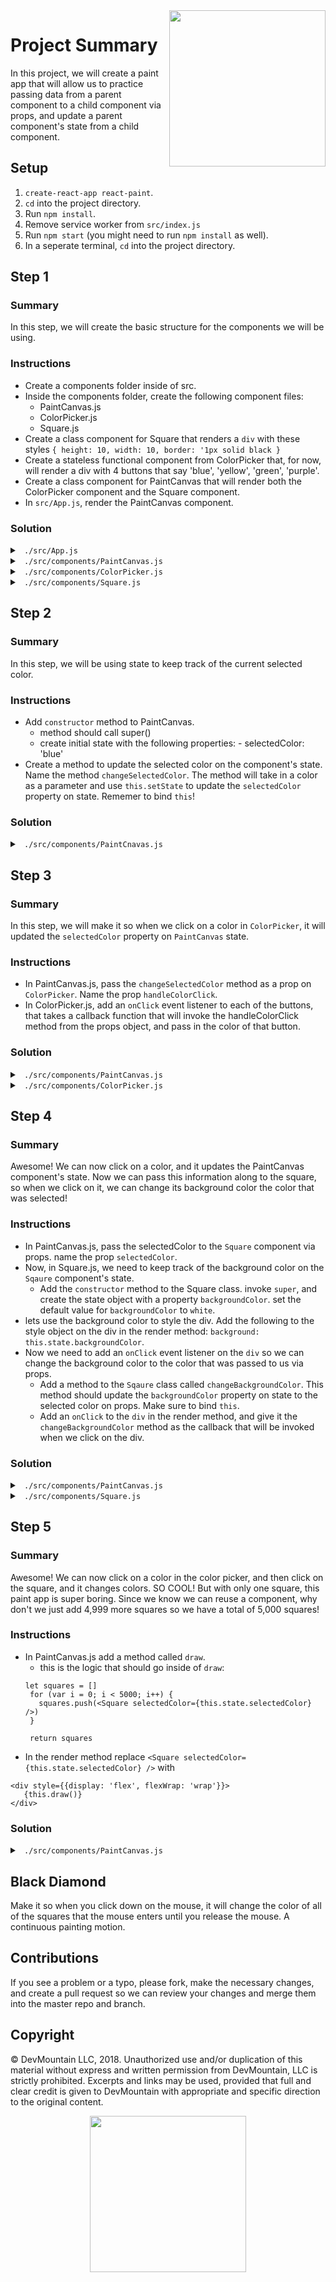 <img src="https://devmounta.in/img/logowhiteblue.png" width="250" align="right">

# Project Summary

In this project, we will create a paint app that will allow us to practice passing data from a parent component to a child component via props, and update a parent component's state from a child component.

## Setup

1.  `create-react-app react-paint`.
2.  `cd` into the project directory.
3.  Run `npm install`.
4.  Remove service worker from `src/index.js`
5.  Run `npm start` (you might need to run `npm install` as well).
6.  In a seperate terminal, `cd` into the project directory.

## Step 1

### Summary

In this step, we will create the basic structure for the components we will be using.

### Instructions

* Create a components folder inside of src.
* Inside the components folder, create the following component files:
    * PaintCanvas.js
    * ColorPicker.js
    * Square.js
* Create a class component for Square that renders a `div` with these styles `{ height: 10, width: 10, border: '1px solid black }`
* Create a stateless functional component from ColorPicker that, for now, will render a div with 4 buttons that say 'blue', 'yellow', 'green', 'purple'.
* Create a class component for PaintCanvas that will render both the ColorPicker component and the Square component.
* In `src/App.js`, render the PaintCanvas component.

### Solution

<details>

<summary> <code> ./src/App.js </code> </summary>

```js
import React, { Component } from 'react';

import PaintCanvas from './components/PaintCanvas'

class App extends Component {
  render() {
    return (
      <div>
        <PaintCanvas />
      </div>
    );
  }
}

export default App;
}
```

</details>

<details>

<summary> <code> ./src/components/PaintCanvas.js </code> </summary>

```js
import React, { Component } from 'react'
import ColorPicker from './ColorPicker'
import Square from './Square'

export default class PaintCanvas extends Component {

  render() {
    return (
      <div>
        <ColorPicker />
        <Square />
      </div>
    )
  }
}
```

</details>

<details>

<summary> <code> ./src/components/ColorPicker.js </code> </summary>

```js
import React from 'react'

export default function ColorPicker(props) {
  return (
    <div>
      <button>blue</button>
      <button>yellow</button>
      <button>green</button>
      <button>purple</button>
    </div>
  )
}
```

</details>

<details>

<summary> <code> ./src/components/Square.js </code> </summary>

```js
import React, { Component } from 'react';

export default class Square extends Component {

  render() {
    return (
      <div style={{
        height: 10, 
        width: 10, 
        border: '1px solid black'
      }}></div>
    )
  }
}
```

</details>

## Step 2

### Summary

In this step, we will be using state to keep track of the current selected color.

### Instructions

* Add `constructor` method to PaintCanvas.
    * method should call super()
    * create initial state with the following properties:
          - selectedColor: 'blue'
* Create a method to update the selected color on the component's state.  Name the method `changeSelectedColor`.  The method will take in a color as a parameter and use `this.setState` to update the `selectedColor` property on state.  Rememer to bind `this`!

### Solution

<details>

<summary> <code> ./src/components/PaintCnavas.js </code> </summary>

```js
import React, { Component } from 'react'
import ColorPicker from './ColorPicker'
import Square from './Square'

export default class PaintCanvas extends Component {
  constructor() {
    super()

    this.state = {
      selectedColor: 'blue'
    }

    this.changeSelectedColor = this.changeSelectedColor.bind(this)
  }

  changeSelectedColor(color) {
    this.setState({
      selectedColor: color
    })
  }

  render() {
    return (
      <div>
        <ColorPicker />
        <Square />
      </div>
    )
  }
}
```

</details>

## Step 3

### Summary

In this step, we will make it so when we click on a color in `ColorPicker`, it will updated the `selectedColor` property on `PaintCanvas` state.

### Instructions

* In PaintCanvas.js, pass the `changeSelectedColor` method as a prop on `ColorPicker`.  Name the prop `handleColorClick`.
* In ColorPicker.js, add an `onClick` event listener to each of the buttons, that takes a callback function that will invoke the handleColorClick method from the props object, and pass in the color of that button. 

### Solution

<details>

<summary> <code> ./src/components/PaintCanvas.js </code> </summary>

```js
import React, { Component } from 'react'
import ColorPicker from './ColorPicker'
import Square from './Square'

export default class PaintCanvas extends Component {
  constructor() {
    super()

    this.state = {
      selectedColor: 'blue'
    }

    this.changeSelectedColor = this.changeSelectedColor.bind(this)
  }

  changeSelectedColor(color) {
    this.setState({
      selectedColor: color
    })
  }

  render() {
    return (
      <div>
        <ColorPicker handleColorClick={this.changeSelectedColor}/>
        <Square />
      </div>
    )
  }
}
```

</details>

<details>

<summary> <code> ./src/components/ColorPicker.js </code> </summary>

```js
import React from 'react'

export default function ColorPicker(props) {
  return (
    <div>
      Color Picker
      <button onClick={() => props.handleColorClick('blue')}>blue</button>
      <button onClick={() => props.handleColorClick('yellow')}>yellow</button>
      <button onClick={() => props.handleColorClick('green')}>green</button>
      <button onClick={() => props.handleColorClick('purple')}>purple</button>
    </div>
  )
}
```

</details>

## Step 4

### Summary

Awesome!  We can now click on a color, and it updates the PaintCanvas component's state.  Now we can pass this information along to the square, so when we click on it, we can change its background color the color that was selected!

### Instructions

* In PaintCanvas.js, pass the selectedColor to the `Square` component via props.  name the prop `selectedColor`.
* Now, in Square.js, we need to keep track of the background color on the `Sqaure` component's state.
   * Add the `constructor` method to the Square class.  invoke `super`, and create the state object with a property `backgroundColor`.  set the default value for `backgroundColor` to `white`.
* lets use the background color to style the div.  Add the following to the style object on the div in the render method: `background: this.state.backgroundColor`.
* Now we need to add an `onClick` event listener on the `div` so we can change the background color to the color that was passed to us via props.  
   * Add a method to the `Sqaure` class called `changeBackgroundColor`.  This method should update the `backgroundColor` property on state to the selected color on props. Make sure to bind `this`.
   * Add an `onClick` to the `div` in the render method, and give it the `changeBackgroundColor` method as the callback that will be invoked when we click on the div.

### Solution

<details>

<summary> <code> ./src/components/PaintCanvas.js </code> </summary>

```js
import React, { Component } from 'react'
import ColorPicker from './ColorPicker'
import Square from './Square'

export default class PaintCanvas extends Component {
  constructor() {
    super()

    this.state = {
      selectedColor: 'blue'
    }

    this.changeSelectedColor = this.changeSelectedColor.bind(this)
  }

  changeSelectedColor(color) {
    this.setState({
      selectedColor: color
    })
  }

  render() {
    return (
      <div>
        <ColorPicker handleColorClick={this.changeSelectedColor}/>
        <Square selectedColor={this.state.selectedColor}/>
      </div>
    )
  }
}
```

</details>

<details>

<summary> <code> ./src/components/Square.js </code> </summary>

```js
import React, { Component } from 'react';

export default class Square extends Component {
  constructor() {
    super()

    this.state = {
      backgroundColor: 'white'
    }

    this.changeBackgroundColor = this.changeBackgroundColor.bind(this)
  }
  changeBackgroundColor() {
    this.setState({
      backgroundColor: this.props.selectedColor
    })
  }

  render() {
    return (
      <div style={{
        height: 10, 
        width: 10, 
        border: '1px solid black',
        background: this.state.backgroundColor
      }} onClick={this.changeBackgroundColor}></div>
    )
  }
}
```

</details>

## Step 5

### Summary

Awesome!  We can now click on a color in the color picker, and then click on the square, and it changes colors.  SO COOL!  But with only one square, this paint app is super boring.  Since we know we can reuse a component, why don't we just add 4,999 more squares so we have a total of 5,000 squares!

### Instructions

* In PaintCanvas.js add a method called `draw`.
   * this is the logic that should go inside of `draw`:
   ```
   let squares = []
    for (var i = 0; i < 5000; i++) {
      squares.push(<Square selectedColor={this.state.selectedColor} />)
    }

    return squares
    ```
* In the render method replace `<Square selectedColor={this.state.selectedColor} />` with 
```
<div style={{display: 'flex', flexWrap: 'wrap'}}>
   {this.draw()}
</div>
```

### Solution

<details>

<summary> <code> ./src/components/PaintCanvas.js </code> </summary>

```js
import React, { Component } from 'react'
import ColorPicker from './ColorPicker'
import Square from './Square'

export default class PaintCanvas extends Component {
  constructor() {
    super()

    this.state = {
      selectedColor: 'blue'
    }

    this.changeSelectedColor = this.changeSelectedColor.bind(this)
  }

  changeSelectedColor(color) {
    this.setState({
      selectedColor: color
    })
  }

  draw() {
    let squares = []
    for (var i = 0; i < 5000; i++) {
      squares.push(<Square selectedColor={this.state.selectedColor} />)
    }

    return squares
  }

  render() {
    return (
      <div>
        <ColorPicker handleColorClick={this.changeSelectedColor}/>
        <div style={{display: 'flex', flexWrap: 'wrap'}}>
         {this.draw()}
        </div>
      </div>
    )
  }
}
```

</details>

## Black Diamond

Make it so when you click down on the mouse, it will change the color of all of the squares that the mouse enters until you release the mouse.  A continuous painting motion.

## Contributions

If you see a problem or a typo, please fork, make the necessary changes, and create a pull request so we can review your changes and merge them into the master repo and branch.

## Copyright

© DevMountain LLC, 2018. Unauthorized use and/or duplication of this material without express and written permission from DevMountain, LLC is strictly prohibited. Excerpts and links may be used, provided that full and clear credit is given to DevMountain with appropriate and specific direction to the original content.

<p align="center">
<img src="https://devmounta.in/img/logowhiteblue.png" width="250">
</p>
